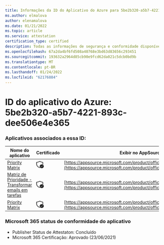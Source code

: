 ```yaml
---
title: Informações da ID do Aplicativo do Azure para 5be2b320-a5b7-4221-893c-dee506e4e365
ms.author: elmalova
author: elenamalova
ms.date: 01/21/2022
ms.topic: article
ms.service: attestation
certification_type: certified
description: Todas as informações de segurança e conformidade disponíveis para o 5be2b320-a5b7-4221-893c-dee506e4e365.
ms.openlocfilehash: 67a2da4bf6fd508a40768e3bd63d83656c293451
ms.sourcegitcommit: 193632a2964d85cb90e9fcd62da021c5dcb0bd9b
ms.translationtype: MT
ms.contentlocale: pt-BR
ms.lasthandoff: 01/24/2022
ms.locfileid: "62176884"
---
```

# <a name="azure-app-id-5be2b320-a5b7-4221-893c-dee506e4e365"></a>ID do aplicativo do Azure: 5be2b320-a5b7-4221-893c-dee506e4e365


### <a name="apps-associated-with-this-id"></a>Aplicativos associados a essa ID:
| **Nome do aplicativo** | **Certificado** | **Exibir no AppSource** |
|--------------|---------------|-----------------------|
| [Priority Matrix](https://docs.microsoft.com/microsoft-365-app-certification/forward/WA104382005) | <img alt="Certified application badge" src="../media/certified-badge.png" height="25" width="25" /> | [https://appsource.microsoft.com/product/office/WA104382005](https://appsource.microsoft.com/product/office/WA104382005) |
| [Matriz de Prioridade - Transformar emails em tarefas](https://docs.microsoft.com/microsoft-365-app-certification/forward/WA104381735) | <img alt="Certified application badge" src="../media/certified-badge.png" height="25" width="25" /> | [https://appsource.microsoft.com/product/office/WA104381735](https://appsource.microsoft.com/product/office/WA104381735) |
| [Priority Matrix](https://docs.microsoft.com/microsoft-365-app-certification/forward/appfluenceinc.m_pm_msft) | <img alt="Certified application badge" src="../media/certified-badge.png" height="25" width="25" /> | [https://appsource.microsoft.com/product/office/appfluenceinc.m_pm_msft](https://appsource.microsoft.com/product/office/appfluenceinc.m_pm_msft) |

### <a name="microsoft-365-app-compliance-status"></a>Microsoft 365 status de conformidade do aplicativo
- Publisher Status de Attestaton: Concluído
- Microsoft 365 Certificação: Aprovado (23/06/2021)
